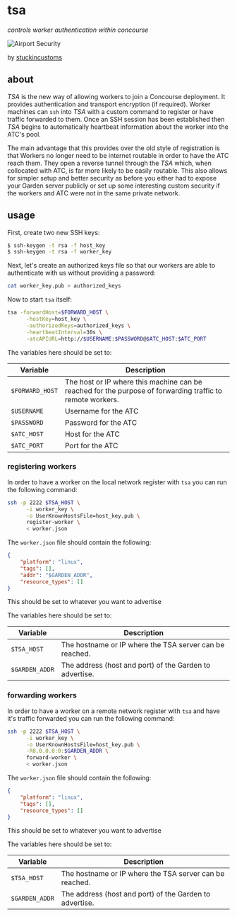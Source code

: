 # tsa

*controls worker authentication within concourse*

![Airport Security](https://farm4.staticflickr.com/3558/3768304342_747d4904a8_z_d.jpg)

by [stuckincustoms](https://www.flickr.com/photos/stuckincustoms/3768304342)

## about

*TSA* is the new way of allowing workers to join a Concourse deployment. It provides authentication and transport encryption (if required). Worker machines can `ssh` into *TSA* with a custom command to register or have traffic forwarded to them. Once an SSH session has been established then *TSA* begins to automatically heartbeat information about the worker into the ATC's pool.

The main advantage that this provides over the old style of registration is that Workers no longer need to be internet routable in order to have the ATC reach them. They open a reverse tunnel through the *TSA* which, when collocated with ATC, is far more likely to be easily routable. This also allows for simpler setup and better security as before you either had to expose your Garden server publicly or set up some interesting custom security if the workers and ATC were not in the same private network.

## usage

First, create two new SSH keys:

```bash
$ ssh-keygen -t rsa -f host_key
$ ssh-keygen -t rsa -f worker_key
```

Next, let's create an authorized keys file so that our workers are able to authenticate with us without providing a password:

```bash
cat worker_key.pub > authorized_keys
```

Now to start `tsa` itself:

```bash
tsa -forwardHost=$FORWARD_HOST \
      -hostKey=host_key \
      -authorizedKeys=authorized_keys \
      -heartbeatInterval=30s \
      -atcAPIURL=http://$USERNAME:$PASSWORD@$ATC_HOST:$ATC_PORT
```

The variables here should be set to:

| Variable             | Description                                                                                               |
|----------------------|-----------------------------------------------------------------------------------------------------------|
| `$FORWARD_HOST`      | The host or IP where this machine can be reached for the purpose of forwarding traffic to remote workers. |
| `$USERNAME`          | Username for the ATC                                                                                      |
| `$PASSWORD`          | Password for the ATC                                                                                      |
| `$ATC_HOST`          | Host for the ATC                                                                                          |
| `$ATC_PORT`          | Port for the ATC                                                                                          |

### registering workers

In order to have a worker on the local network register with `tsa` you can run the following command:

```bash
ssh -p 2222 $TSA_HOST \
      -i worker_key \
      -o UserKnownHostsFile=host_key.pub \
      register-worker \
      < worker.json
```

The `worker.json` file should contain the following:

```json
{
    "platform": "linux",
    "tags": [],
    "addr": "$GARDEN_ADDR",
    "resource_types": []
}
```

This should be set to whatever you want to advertise

The variables here should be set to:

| Variable             | Description                                             |
|----------------------|---------------------------------------------------------|
| `$TSA_HOST`          | The hostname or IP where the TSA server can be reached. |
| `$GARDEN_ADDR`       | The address (host and port) of the Garden to advertise. |

### forwarding workers

In order to have a worker on a remote network register with `tsa` and have it's traffic forwarded you can run the following command:

```bash
ssh -p 2222 $TSA_HOST \
      -i worker_key \
      -o UserKnownHostsFile=host_key.pub \
      -R0.0.0.0:0:$GARDEN_ADDR \
      forward-worker \
      < worker.json
```

The `worker.json` file should contain the following:

```json
{
    "platform": "linux",
    "tags": [],
    "resource_types": []
}
```

This should be set to whatever you want to advertise

The variables here should be set to:

| Variable             | Description                                             |
|----------------------|---------------------------------------------------------|
| `$TSA_HOST`          | The hostname or IP where the TSA server can be reached. |
| `$GARDEN_ADDR`       | The address (host and port) of the Garden to advertise. |
